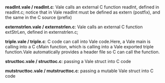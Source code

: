 **readInt.vale / readInt.c**: Vale calls an external C function readInt, defined in readInt.c; notice that in Vale readInt must be defined as extern (postfix), and the same in the C source (prefix)

**externstrlen.vale / externstrlen.c**:  Vale calls an external C function extStrLen, defined in externstrlen.c;

**triple.vale / triple.c**: C code can call into Vale code.Here, a Vale main is calling into a C cMain function, which is calling into a Vale exported triple function.Vale automatically provides a header file so C can call the function.

**structtoc.vale / structtoc.c**: passing a Vale struct into C code 

**mutstructtoc.vale / mutstructtoc.c**: passing a mutable Vale struct into C code 
